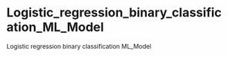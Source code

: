 # Logistic_regression_binary_classification_ML_Model
Logistic regression binary classification ML_Model
